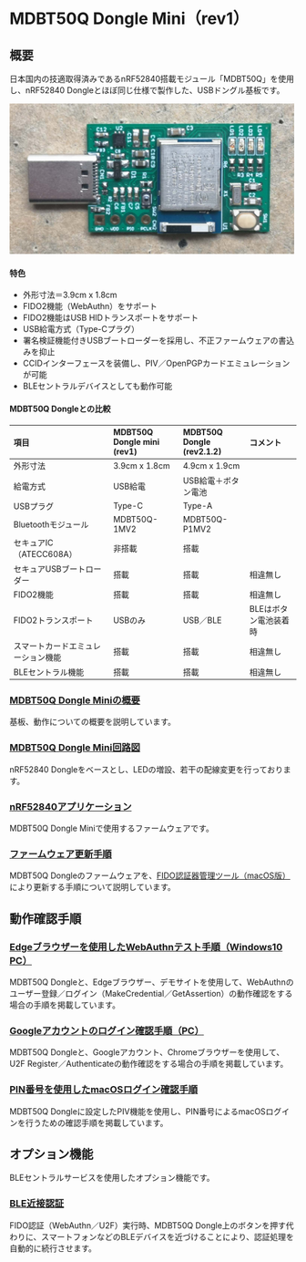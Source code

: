 # MDBT50Q Dongle Mini（rev1）

## 概要

日本国内の技適取得済みであるnRF52840搭載モジュール「MDBT50Q」を使用し、nRF52840 Dongleとほぼ同じ仕様で製作した、USBドングル基板です。

<img src="../../FIDO2Device/MDBT50Q_Dongle_mini/pcb_rev1/assets01/0003.jpg" width="500">

#### 特色
- 外形寸法＝3.9cm x 1.8cm
- FIDO2機能（WebAuthn）をサポート
- FIDO2機能はUSB HIDトランスポートをサポート
- USB給電方式（Type-Cプラグ）
- 署名検証機能付きUSBブートローダーを採用し、不正ファームウェアの書込みを抑止
- CCIDインターフェースを装備し、PIV／OpenPGPカードエミュレーションが可能
- BLEセントラルデバイスとしても動作可能

#### MDBT50Q Dongleとの比較

|項目|MDBT50Q Dongle mini<br>(rev1)|MDBT50Q Dongle<br>(rev2.1.2)|コメント|
|:---|:---|:---|:---|
|外形寸法|3.9cm x 1.8cm|4.9cm x 1.9cm||
|給電方式|USB給電|USB給電＋ボタン電池||
|USBプラグ|Type-C|Type-A||
|Bluetoothモジュール|MDBT50Q-1MV2|MDBT50Q-P1MV2||
|セキュアIC（ATECC608A）|非搭載|搭載||
|セキュアUSBブートローダー|搭載|搭載|相違無し|
|FIDO2機能|搭載|搭載|相違無し|
|FIDO2トランスポート|USBのみ|USB／BLE|BLEはボタン電池装着時|
|スマートカードエミュレーション機能|搭載|搭載|相違無し|
|BLEセントラル機能|搭載|搭載|相違無し|

### [MDBT50Q Dongle Miniの概要](../../FIDO2Device/MDBT50Q_Dongle_mini/pcb_rev1/README.md)

基板、動作についての概要を説明しています。

### [MDBT50Q Dongle Mini回路図](../../FIDO2Device/MDBT50Q_Dongle_mini/pcb_rev1/SECDONGL_001.pdf)

nRF52840 Dongleをベースとし、LEDの増設、若干の配線変更を行っております。

### [nRF52840アプリケーション](../../nRF52840_app/README.md)

MDBT50Q Dongle Miniで使用するファームウェアです。

### [ファームウェア更新手順](../../MaintenanceTool/macOSApp/UPDATEFIRMWARE.md)

MDBT50Q Dongleのファームウェアを、[FIDO認証器管理ツール（macOS版）](MaintenanceTool/macOSApp)により更新する手順について説明しています。

## 動作確認手順

### [Edgeブラウザーを使用したWebAuthnテスト手順（Windows10 PC）](WEBAUTHNTEST.md)

MDBT50Q Dongleと、Edgeブラウザー、デモサイトを使用して、WebAuthnのユーザー登録／ログイン（MakeCredential／GetAssertion）の動作確認をする場合の手順を掲載しています。

### [Googleアカウントのログイン確認手順（PC）](PCCHROME.md)

MDBT50Q Dongleと、Googleアカウント、Chromeブラウザーを使用して、U2F Register／Authenticateの動作確認をする場合の手順を掲載しています。

### [PIN番号を使用したmacOSログイン確認手順](PIVPINLOGIN.md)

MDBT50Q Dongleに設定したPIV機能を使用し、PIN番号によるmacOSログインを行うための確認手順を掲載しています。

## オプション機能

BLEセントラルサービスを使用したオプション機能です。

### [BLE近接認証](BLEDAUTH.md)

FIDO認証（WebAuthn／U2F）実行時、MDBT50Q Dongle上のボタンを押す代わりに、スマートフォンなどのBLEデバイスを近づけることにより、認証処理を自動的に続行させます。
